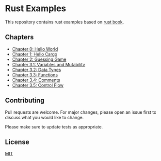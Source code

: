 # Rust Examples 

This repository contains rust examples based on [rust book](https://doc.rust-lang.org/stable/book/title-page.html).

## Chapters

- [Chapter 0: Hello World](./ch00_hello_world)
- [Chapter 1: Hello Cargo](./ch01_hello_cargo)
- [Chapter 2: Guessing Game](./ch02_guessing_game)
- [Chapter 3.1: Variables and Mutability](./ch03_01_variables_and_mutability)
- [Chapter 3.2: Data Types](./ch03_02_data_types)
- [Chapter 3.3: Functions](./ch03_03_functions)
- [Chapter 3.4: Comments](./ch03_04_comments)
- [Chapter 3.5: Control Flow](./ch03_05_control_flow)


## Contributing

Pull requests are welcome. For major changes, please open an issue first
to discuss what you would like to change.

Please make sure to update tests as appropriate.

## License

[MIT](https://choosealicense.com/licenses/mit/)